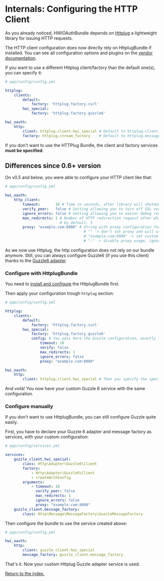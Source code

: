 Internals: Configuring the HTTP Client
======================================
As you already noticed, HWIOAuthBundle depends on [Httplug](http://httplug.io)
a lightweight library for issuing HTTP requests.

The HTTP client configuration does now directly rely on HttplugBundle if installed.
You can see all configuration options and plugins on the
[vendor documentation](http://docs.php-http.org/en/latest/integrations/symfony-bundle.html#usage).

If you want to use a different Httplug client/factory than the default one(s), you can specify it:

```yaml
# app/config/config.yml

httplug:
    clients:
        default:
            factory: 'httplug.factory.curl'
        hwi_special:
            factory: 'httplug.factory.guzzle6'

hwi_oauth:
    http:
        client: httplug.client.hwi_special # Default to httplug.client.default
        factory: httplug.stream_factory    # Default to httplug.message_factory.default
```

If you don't want to use the HTTPlug Bundle, the client and factory services **must be specified**.

## Differences since 0.6+ version

On v0.5 and below, you were able to configure your HTTP client like that:

```yaml
# app/config/config.yml

hwi_oauth:
    http_client:
        timeout:       10 # Time in seconds, after library will shutdown request, by default: 5
        verify_peer:   false # Setting allowing you to turn off SSL verification, by default: true
        ignore_errors: false # Setting allowing you to easier debug request errors, by default: true
        max_redirects: 1 # Number of HTTP redirection request after which library will shutdown request,
                         # by default: 5
        proxy: "example.com:8080" # String with proxy configuration for cURL connections, ignored by default.
                                    # "" -> don't set proxy and will use proxy system
                                    # "example.com:8080" -> set custom proxy
                                    # ":" -> disable proxy usage, ignoring also proxy system and ENVIRONMENT variables
```

As we now use Httplug, the http configuration does not rely on our bundle anymore.
Still, you can always configure Guzzle6 (if you use this client) thanks to the
[Guzzle6 adapter](http://docs.php-http.org/en/latest/clients/guzzle6-adapter.html).

### Configure with HttplugBundle

You need to [install and configure](../1-setting_up_the_bundle.md) the HttplugBundle first.

Then apply your configuration trough `httplug` section:

```yaml
# app/config/config.yml

httplug:
    clients:
        default:
            factory: 'httplug.factory.curl'
        hwi_special:
            factory: 'httplug.factory.guzzle6'
            config: # You pass here the Guzzle configuration, exactly like before.
                timeout: 10
                verify: false
                max_redirects: 1
                ignore_errors: false
                proxy: "example.com:8080"

hwi_oauth:
    http:
        client: httplug.client.hwi_special # Then you specify the special service to use.
```

And voilà! You now have your custom Guzzle 6 service with the same configuration.

### Configure manually

If you don't want to use HttplugBundle, you can still configure Guzzle quite easily.

First, you have to declare your Guzzle 6 adapter and message factory as services, with your custom configuration:

```yaml
# app/config/services.yml

services:
    guzzle_client.hwi_special:
        class: Http\Adapter\Guzzle6\Client
        factory:
            - Http\Adapter\Guzzle6\Client
            - createWithConfig
        arguments:
            - timeout: 10
              verify_peer: false
              max_redirects: 1
              ignore_errors: false
              proxy: "example.com:8080"
    guzzle_client.message_factory:
        class: Http\Message\MessageFactory\GuzzleMessageFactory
```

Then configure the bundle to use the service created above:

```yaml
# app/config/config.yml

hwi_oauth:
    http:
        client: guzzle_client.hwi_special
        message_factory: guzzle_client.message_factory
```

That's it. Now your custom Httplug Guzzle adapter service is used.

[Return to the index.](../index.md)
